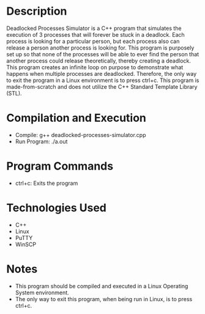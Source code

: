 # Description
Deadlocked Processes Simulator is a C++ program that simulates the execution of 3 processes that will forever be stuck in a deadlock. Each process is looking for a particular person, but each process also can release a person another process is looking for. This program is purposely set up so that none of the processes will be able to ever find the person that another process could release theoretically, thereby creating a deadlock. This program creates an infinite loop on purpose to demonstrate what happens when multiple processes are deadlocked. Therefore, the only way to exit the program in a Linux environment is to press ctrl+c. This program is made-from-scratch and does not utilize the C++ Standard Template Library (STL).

# Compilation and Execution
* Compile: g++ deadlocked-processes-simulator.cpp
* Run Program: ./a.out

# Program Commands
* ctrl+c: Exits the program

# Technologies Used
* C++
* Linux
* PuTTY
* WinSCP

# Notes
* This program should be compiled and executed in a Linux Operating System environment.
* The only way to exit this program, when being run in Linux, is to press ctrl+c.